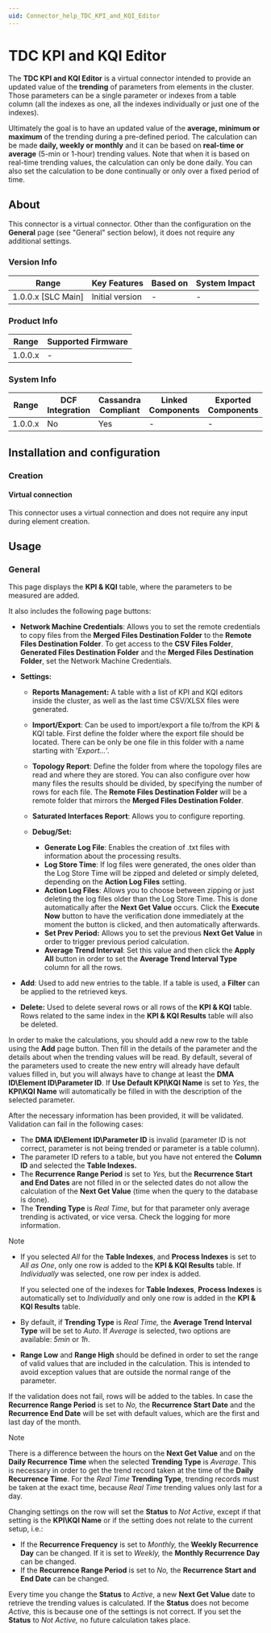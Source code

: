 ```yaml
---
uid: Connector_help_TDC_KPI_and_KQI_Editor
---
```


# TDC KPI and KQI Editor

The **TDC KPI and KQI Editor** is a virtual connector intended to provide an updated value of the **trending** of parameters from elements in the cluster. Those parameters can be a single parameter or indexes from a table column (all the indexes as one, all the indexes individually or just one of the indexes).

Ultimately the goal is to have an updated value of the **average, minimum or maximum** of the trending during a pre-defined period. The calculation can be made **daily, weekly or monthly** and it can be based on **real-time or average** (5-min or 1-hour) trending values. Note that when it is based on real-time trending values, the calculation can only be done daily. You can also set the calculation to be done continually or only over a fixed period of time.

## About

This connector is a virtual connector. Other than the configuration on the **General** page (see "General" section below), it does not require any additional settings.

### Version Info

| Range                | Key Features     | Based on     | System Impact     |
|----------------------|------------------|--------------|-------------------|
| 1.0.0.x [SLC Main]   | Initial version  | -            | -                 |

### Product Info

| Range     | Supported Firmware     |
|-----------|------------------------|
| 1.0.0.x   | -                      |

### System Info

| Range     | DCF Integration     | Cassandra Compliant     | Linked Components     | Exported Components     |
|-----------|---------------------|-------------------------|-----------------------|-------------------------|
| 1.0.0.x   | No                  | Yes                     | -                     | -                       |

## Installation and configuration

### Creation

#### Virtual connection

This connector uses a virtual connection and does not require any input during element creation.

## Usage

### General

This page displays the **KPI & KQI** table, where the parameters to be measured are added.

It also includes the following page buttons:

- **Network Machine Credentials**: Allows you to set the remote credentials to copy files from the **Merged Files Destination Folder** to the **Remote Files Destination Folder**. To get access to the **CSV Files Folder**, **Generated Files Destination Folder** and the **Merged Files Destination Folder**, set the Network Machine Credentials.

- **Settings:**

  - **Reports Management:** A table with a list of KPI and KQI editors inside the cluster, as well as the last time CSV/XLSX files were generated.

  - **Import/Export**: Can be used to import/export a file to/from the KPI & KQI table. First define the folder where the export file should be located. There can be only be one file in this folder with a name starting with '*Export...*'.

  - **Topology Report**: Define the folder from where the topology files are read and where they are stored. You can also configure over how many files the results should be divided, by specifying the number of rows for each file. The **Remote Files Destination Folder** will be a remote folder that mirrors the **Merged Files Destination Folder**.

  - **Saturated Interfaces Report**: Allows you to configure reporting.

  - **Debug/Set:**

    - **Generate Log File**: Enables the creation of .txt files with information about the processing results.
    - **Log Store Time**: If log files were generated, the ones older than the Log Store Time will be zipped and deleted or simply deleted, depending on the **Action Log Files** setting.
    - **Action Log Files**: Allows you to choose between zipping or just deleting the log files older than the Log Store Time. This is done automatically after the **Next Get Value** occurs. Click the **Execute Now** button to have the verification done immediately at the moment the button is clicked, and then automatically afterwards.
    - **Set Prev Period:** Allows you to set the previous **Next Get Value** in order to trigger previous period calculation.
    - **Average Trend Interval**: Set this value and then click the **Apply All** button in order to set the **Average Trend Interval Type** column for all the rows.

- **Add**: Used to add new entries to the table. If a table is used, a **Filter** can be applied to the retrieved keys.

- **Delete:** Used to delete several rows or all rows of the **KPI & KQI** table. Rows related to the same index in the **KPI & KQI Results** table will also be deleted.

In order to make the calculations, you should add a new row to the table using the **Add** page button. Then fill in the details of the parameter and the details about when the trending values will be read. By default, several of the parameters used to create the new entry will already have default values filled in, but you will always have to change at least the **DMA ID\Element ID\Parameter ID**. If **Use Default KPI\KQI Name** is set to *Yes*, the **KPI\KQI Name** will automatically be filled in with the description of the selected parameter.

After the necessary information has been provided, it will be validated. Validation can fail in the following cases:

- The **DMA ID\Element ID\Parameter ID** is invalid (parameter ID is not correct, parameter is not being trended or parameter is a table column).
- The parameter ID refers to a table, but you have not entered the **Column ID** and selected the **Table Indexes.**
- The **Recurrence Range Period** is set to *Yes,* but the **Recurrence Start and End Dates** are not filled in or the selected dates do not allow the calculation of the **Next Get Value** (time when the query to the database is done).
- The **Trending Type** is *Real Time*, but for that parameter only average trending is activated, or vice versa. Check the logging for more information.

> [!NOTE]
>
> - If you selected *All* for the **Table Indexes**, and **Process Indexes** is set to *All as One*, only one row is added to the **KPI & KQI Results** table. If *Individually* was selected, one row per index is added.
>
>   If you selected one of the indexes for **Table Indexes**, **Process Indexes** is automatically set to *Individually* and only one row is added in the **KPI & KQI Results** table.
>
> - By default, if **Trending Type** is *Real Time,* the **Average Trend Interval Type** will be set to *Auto*. If *Average* is selected, two options are available: *5min* or *1h*.
> - **Range Low** and **Range High** should be defined in order to set the range of valid values that are included in the calculation. This is intended to avoid exception values that are outside the normal range of the parameter.

If the validation does not fail, rows will be added to the tables. In case the **Recurrence Range Period** is set to *No,* the **Recurrence Start Date** and the **Recurrence End Date** will be set with default values, which are the first and last day of the month.

> [!NOTE]
> There is a difference between the hours on the **Next Get Value** and on the **Daily Recurrence Time** when the selected **Trending Type** is *Average*. This is necessary in order to get the trend record taken at the time of the **Daily Recurrence Time**. For the *Real Time* **Trending Type**, trending records must be taken at the exact time, because *Real Time* trending values only last for a day.

Changing settings on the row will set the **Status** to *Not Active,* except if that setting is the **KPI\KQI Name** or if the setting does not relate to the current setup, i.e.:

- If the **Recurrence Frequency** is set to *Monthly,* the **Weekly Recurrence Day** can be changed. If it is set to *Weekly,* the **Monthly Recurrence Day** can be changed.
- If the **Recurrence Range Period** is set to *No,* the **Recurrence Start and End Date** can be changed.

Every time you change the **Status** to *Active*, a new **Next Get Value** date to retrieve the trending values is calculated. If the **Status** does not become *Active,* this is because one of the settings is not correct. If you set the **Status** to *Not Active,* no future calculation takes place.
